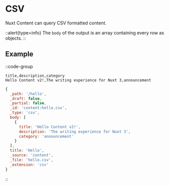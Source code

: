 # CSV

Nuxt Content can query CSV formatted content.

::alert{type=info}
The `body` of the output is an array containing every row as objects.
::

## Example

::code-group

```csv [content/hello.csv]
title,description,category
Hello Content v2!,The writing experience for Nuxt 3,announcement
```

```js [Output]
{
  _path: '/hello',
  _draft: false,
  _partial: false,
  _id: 'content:hello.csv',
  _type: 'csv',
  body: [
    {
      title: 'Hello Content v2!',
      description: 'The writing experience for Nuxt 3',
      category: 'announcement'
    }
  ],
  title: 'Hello',
  _source: 'content',
  _file: 'hello.csv',
  _extension: 'csv'
}
```

::
